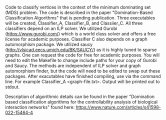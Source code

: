 Code to classify vertices in the context of the minimum dominating set (MDS) problem. The code is described in the paper "Domination-Based Classification Algorithms" that is pending publication. Three executables will be created, Classifier_A, Classifier_B, and Classiier_C. All three classifiers depend on an ILP solver. We utilized Gurobi (https://www.gurobi.com/) which is a world class solver and offers a free license for academic purposes. Classifier C also depends on a graph automorphism package. We utilized saucy (http://vlsicad.eecs.umich.edu/BK/SAUCY/) as it is highly tuned to sparse graphs. One can request the code for free for academic purposes. You will need to edit the Makefile to change include paths for your copy of Gurobi and Saucy. The methods are independent of ILP solver and graph automorphism finder, but the code will need to be edited to swap out these packages.
After exacutables have finished compiling, use via the command line. For example Classifier_A <graph-file.txt>. Output will be printed out to stdout. 

Description of algorithmic details can be found in the paper "Domination based classification algorithms for the controllability analysis of biological interaction networks" found here: https://www.nature.com/articles/s41598-022-15464-4
